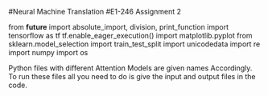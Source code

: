 #Neural Machine Translation
#E1-246 Assignment 2

from __future__ import absolute_import, division, print_function
import tensorflow as tf
tf.enable_eager_execution()
import matplotlib.pyplot
from sklearn.model_selection import train_test_split
import unicodedata
import re
import numpy
import os

Python files with different Attention Models are given names Accordingly.
To run these files all you need to do is give the input and output files in the code.
